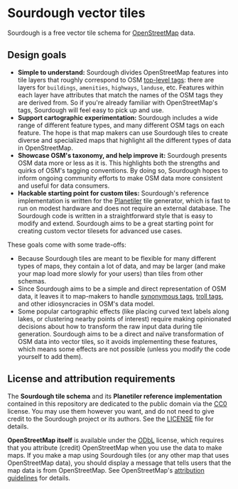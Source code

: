 # Sourdough vector tiles

Sourdough is a free vector tile schema for [OpenStreetMap] data.

## Design goals

- **Simple to understand:** Sourdough divides OpenStreetMap features into tile layers that roughly correspond to OSM [top-level tags]: there are layers for `buildings`, `amenities`, `highways`, `landuse`, etc. Features within each layer have attributes that match the names of the OSM tags they are derived from. So if you're already familiar with OpenStreetMap's tags, Sourdough will feel easy to pick up and use.
- **Support cartographic experimentation:** Sourdough includes a wide range of different feature types, and many different OSM tags on each feature. The hope is that map makers can use Sourdough tiles to create diverse and specialized maps that highlight all the different types of data in OpenStreetMap.
- **Showcase OSM's taxonomy, and help improve it:** Sourdough presents OSM data more or less as it is. This highlights both the strengths and quirks of OSM's tagging conventions. By doing so, Sourdough hopes to inform ongoing community efforts to make OSM data more consistent and useful for data consumers.
- **Hackable starting point for custom tiles:** Sourdough's reference implementation is written for the [Planetiler] tile generator, which is fast to run on modest hardware and does not require an external database. The Sourdough code is written in a straightforward style that is easy to modify and extend. Sourdough aims to be a great starting point for creating custom vector tilesets for advanced use cases.

These goals come with some trade-offs:
- Because Sourdough tiles are meant to be flexible for many different types of maps, they contain a lot of data, and may be larger (and make your map load more slowly for your users) than tiles from other schemas.
- Since Sourdough aims to be a simple and direct representation of OSM data, it leaves it to map-makers to handle [synonymous tags], [troll tags], and other idiosyncracies in OSM's data model.
- Some popular cartographic effects (like placing curved text labels along lakes, or clustering nearby points of interest) require making opinionated decisions about how to transform the raw input data during tile generation. Sourdough aims to be a direct and naïve transformation of OSM data into vector tiles, so it avoids implementing these features, which means some effects are not possible (unless you modify the code yourself to add them).

## License and attribution requirements

The **Sourdough tile schema** and its **Planetiler reference implementation** contained in this repository are dedicated to the public domain via the [CC0] license. You may use them however you want, and do not need to give credit to the Sourdough project or its authors. See the [LICENSE](./LICENSE) file for details.

**OpenStreetMap itself** is available under the [ODbL] license, which requires that you attribute (credit) OpenStreetMap when you use the data to make maps. If you make a map using Sourdough tiles (or any other map that uses OpenStreetMap data), you should display a message that tells users that the map data is from OpenStreetMap. See OpenStreetMap's [attribution guidelines] for details.

[OpenStreetMap]: https://openstreetmap.org/about
[top-level tags]: https://wiki.openstreetmap.org/wiki/Top-level_tag
[synonymous tags]: https://wiki.openstreetmap.org/wiki/Synonymous_tags
[troll tags]: https://wiki.openstreetmap.org/wiki/Trolltag
[Planetiler]: https://github.com/onthegomap/planetiler?tab=readme-ov-file#planetiler
[CC0]: https://creativecommons.org/public-domain/cc0/
[ODbL]: https://opendatacommons.org/licenses/odbl/
[attribution guidelines]: https://osmfoundation.org/wiki/Licence/Attribution_Guidelines#Attribution_text
